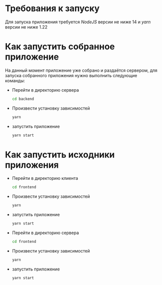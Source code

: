 # Требования к запуску
Для запуска приложения требуется
*NodeJS* версии не ниже 14 и
*yarn* версии не ниже 1.22

# Как запустить собранное приложение

На данный момент приложение уже собрано и раздаётся сервером,
для запуска собранного приложения нужно выполнить следующие команды:
- Перейти в директорию сервера
  ```bash
  cd backend
  ```
- Произвести установку зависимостей
  ```bash
  yarn
  ```
- запустить приложение
  ```bash
  yarn start
  ```

# Как запустить исходники приложения
- Перейти в директорию клиента
  ```bash
  cd frontend
  ```
- Произвести установку зависимостей
  ```bash
  yarn
  ```
- запустить приложение
  ```bash
  yarn start
  ```
- Перейти в директорию сервера
  ```bash
  cd frontend
  ```
- Произвести установку зависимостей
  ```bash
  yarn
  ```
- запустить приложение
  ```bash
  yarn start
  ```
  

